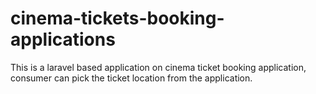 # cinema-tickets-booking-applications
This is a laravel based application on cinema ticket booking application, consumer can pick the ticket location from the application.

